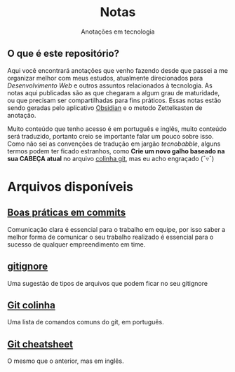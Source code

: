 <h1 align="center">Notas</h1>
<p align="center">Anotações em tecnologia</p>

## O que é este repositório?
Aqui você encontrará anotações que venho fazendo desde que passei a me organizar melhor com meus estudos, atualmente direcionados para *Desenvolvimento Web* e outros assuntos relacionados à tecnologia. As notas aqui publicadas são as que chegaram a algum grau de maturidade, ou que precisam ser compartilhadas para fins práticos. Essas notas estão sendo geradas pelo aplicativo [Obsidian](https://obsidian.md/) e o metodo Zettelkasten de anotação.

Muito conteúdo que tenho acesso é em português e inglês, muito conteúdo será traduzido, portanto creio se importante falar um pouco sobre isso. Como não sei as convenções de tradução em jargão *tecnobabble*, alguns termos podem ter ficado estranhos, como **Crie um novo galho baseado na sua CABEÇA atual** no arquivo [colinha git](https://github.com/tiagospeckart/Notas/blob/main/Git%20colinha.md), mas eu acho engraçado (¯▿¯)

# Arquivos disponíveis
## [Boas práticas em commits](https://github.com/tiagospeckart/Notas/blob/main/Boas%20pr%C3%A1ticas%20em%20commits.md)
Comunicação clara é essencial para o trabalho em equipe, por isso saber a melhor forma de comunicar o seu trabalho realizado é essencial para o sucesso de qualquer empreendimento em time.

## [gitignore](https://github.com/tiagospeckart/Notas/blob/main/Git%20ignore.md)
Uma sugestão de tipos de arquivos que podem ficar no seu gitignore

## [Git colinha](https://github.com/tiagospeckart/Notas/blob/main/Git%20colinha.md)
Uma lista de comandos comuns do git, em português.

## [Git cheatsheet](https://github.com/tiagospeckart/Notas/blob/main/Git%20cheatsheet.md)
O mesmo que o anterior, mas em inglês.
